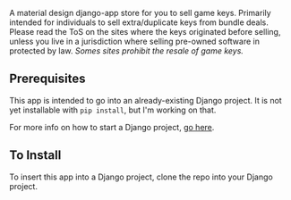 A material design django-app store for you to sell game keys. Primarily intended for individuals to sell extra/duplicate keys from bundle deals. Please read the ToS on the sites where the keys originated before selling, unless you live in a jurisdiction where selling pre-owned software in protected by law. *Somes sites prohibit the resale of game keys.*

## Prerequisites
 
This app is intended to go into an already-existing Django project. It is not yet installable with `pip install`, but I'm working on that.

For more info on how to start a Django project, [go here](https://docs.djangoproject.com/en/1.9/intro/tutorial01/).


## To Install

To insert this app into a Django project, clone the repo into your Django project.
